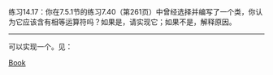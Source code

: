练习14.17：你在7.5.1节的练习7.40（第261页）中曾经选择并编写了一个类，你认为它应该含有相等运算符吗？如果是，请实现它；如果不是，解释原因。

---

可以实现一个。见：

[Book](./ch07_Classes/exerices_7_40.cpp)
